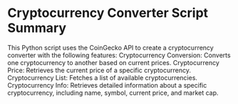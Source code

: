 # Cryptocurrency Converter Script Summary

This Python script uses the CoinGecko API to create a cryptocurrency converter with the following features:
Cryptocurrency Conversion: Converts one cryptocurrency to another based on current prices.
Cryptocurrency Price: Retrieves the current price of a specific cryptocurrency.
Cryptocurrency List: Fetches a list of available cryptocurrencies.
Cryptocurrency Info: Retrieves detailed information about a specific cryptocurrency, including name, symbol, current price, and market cap.
